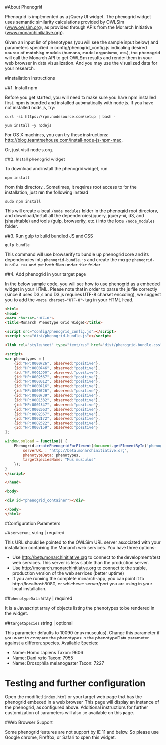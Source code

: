 #About Phenogrid

Phenogrid is implemented as a jQuery UI widget. The phenogrid widget uses semantic similarity calculations provided by OWLSim (www.owlsim.org), as provided through APIs from the Monarch Initiative (www.monarchinitiative.org).

Given an input list of phenotypes (you will see the sample input below) and parameters specified in config/phenogrid_config.js indicating desired source of matching models (humans, model organisms, etc.), the phenogrid will call the Monarch API to get OWLSim results and render them in your web browser in data visualization. And you may use the visualized data for your research.

#Installation Instructions

##1. Install npm

Before you get started, you will need to make sure you have npm
installed first. npm is bundled and installed automatically with
node.js. If you have not installed node.js, try:
```
curl -sL https://rpm.nodesource.com/setup | bash -

yum install -y nodejs
```

For OS X machines, you can try these instructions:
http://blog.teamtreehouse.com/install-node-js-npm-mac.

Or, just visit nodejs.org.

##2. Install phenogrid widget

To download and install the phenogrid widget, run  

```
npm install
```

from this directory..
Sometimes, it requires root access to for the installation, just run the following instead

```
sudo npm install
```

This will create a local `/node_modules` folder in the phenogrid root directory, and download/install all the dependencies(jquery, jquery-ui, d3, and jshashtable) and tools (gulp, browserify, etc.) into the local `/node_modules` folder.

##3. Run gulp to build bundled JS and CSS

```
gulp bundle
```

This command will use browserify to bundle up phenogrid core and its
dependencies into `phenogrid-bundle.js` and create the merge
`phenogrid-bundle.css` and put both files under `dist` folder. 

##4. Add phenogrid in your target page

In the below sample code, you will see how to use phenogrid as a
embeded widget in your HTML. Please note that in order to parse the js
file correctly (since it uses D3.js and D3.js requires UTF-8 charset
encoding), we suggest you to add the `<meta charset="UTF-8">` tag in
your HTML head. 

````html
<html>
<head>
<meta charset="UTF-8">
<title>Monarch Phenotype Grid Widget</title>

<script src="config/phenogrid_config.js"></script>
<script src="dist/phenogrid-bundle.js"></script>

<link rel="stylesheet" type="text/css" href="dist/phenogrid-bundle.css">

<script>
var phenotypes = [
	{id:"HP:0000726", observed:"positive"},
	{id:"HP:0000746", observed:"positive"},
	{id:"HP:0001300", observed:"positive"},
	{id:"HP:0002367", observed:"positive"},
	{id:"HP:0000012", observed:"positive"},
	{id:"HP:0000716", observed:"positive"},
	{id:"HP:0000726", observed:"positive"},
	{id:"HP:0000739", observed:"positive"},
	{id:"HP:0001332", observed:"positive"},
	{id:"HP:0001347", observed:"positive"},
	{id:"HP:0002063", observed:"positive"},
	{id:"HP:0002067", observed:"positive"},
	{id:"HP:0002172", observed:"positive"},
	{id:"HP:0002322", observed:"positive"},
	{id:"HP:0007159", observed:"positive"}
];	

window.onload = function() {
    Phenogrid.createPhenogridForElement(document.getElementById('phenogrid_container'), {
        serverURL : "http://beta.monarchinitiative.org",
        phenotypeData: phenotypes,
        targetSpeciesName: "Mus musculus"
    });
}
</script>

</head>

<body>

<div id="phenogrid_container"></div>

</body>
</html>
````

#Configuration Parameters

##`serverURL`  string | required

This URL should be pointed to the OWLSim URL server associated with your installation containing the Monarch web services. You have three options:
- Use http://beta.monarchinitiative.org to connect to the development/test web services. This server is less stable than the production server.
- Use http://monarch.monarchinitiative.org to connect to the stable, production version of the web services (better uptime)
- If you are running the complete monarch-app, you can point it to http://localhost:8080, or whichever server/port you are using in your local installation.


##`phenotypeData`  array | required

It is a Javascript array of objects listing the phenotypes to be rendered in the widget.


##`targetSpecies`  string | optional

This parameter defaults to 10090 (mus musculus). Change this parameter if you want to compare the phenotypes in the phenotypeData parameter against a different species. Available Species:
- Name: Homo sapiens Taxon: 9606
- Name: Dani rerio Taxon: 7955
- Name: Drosophila melanogaster Taxon: 7227


# Testing and further configuration

Open the modified `index.html` or your target web page that has the phenogrid embeded in a web browser. This page will
display an instance of the phenogrid, as configured above. Additional
instructions for further customization of parameters will also be
available on this page.

#Web Browser Support

Some phenogrid features are not support by IE 11 and below. So please use Google chrome, Fireffox, or Safari to open this widget.
